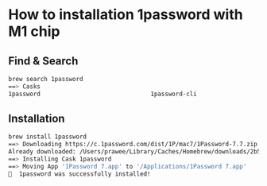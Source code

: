 # How to installation 1password with M1 chip

## Find & Search

```bash
brew search 1password
==> Casks
1password                               1password-cli                           homebrew/cask-versions/1password-beta
```

## Installation

```bash
brew install 1password
==> Downloading https://c.1password.com/dist/1P/mac7/1Password-7.7.zip
Already downloaded: /Users/prawee/Library/Caches/Homebrew/downloads/2b5ddb6400d9941a7501dfb9808d4ce1d112413176eeab80245ac997ae1f9837--1Password-7.7.zip
==> Installing Cask 1password
==> Moving App '1Password 7.app' to '/Applications/1Password 7.app'
🍺  1password was successfully installed!
```
